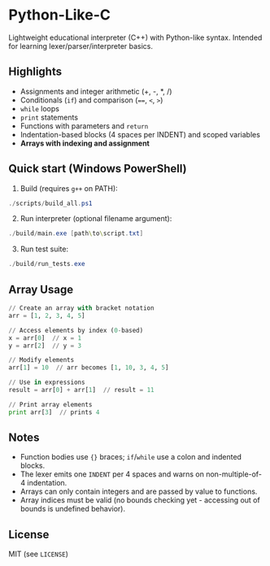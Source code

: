 # Python-Like-C

Lightweight educational interpreter (C++) with Python-like syntax. Intended for learning lexer/parser/interpreter basics.

## Highlights

-   Assignments and integer arithmetic (+, -, \*, /)
-   Conditionals (`if`) and comparison (`==`, `<`, `>`)
-   `while` loops
-   `print` statements
-   Functions with parameters and `return`
-   Indentation-based blocks (4 spaces per INDENT) and scoped variables
-   **Arrays with indexing and assignment**

## Quick start (Windows PowerShell)

1. Build (requires `g++` on PATH):

```powershell
./scripts/build_all.ps1
```

2. Run interpreter (optional filename argument):

```powershell
./build/main.exe [path\to\script.txt]
```

3. Run test suite:

```powershell
./build/run_tests.exe
```

## Array Usage

```python
// Create an array with bracket notation
arr = [1, 2, 3, 4, 5]

// Access elements by index (0-based)
x = arr[0]  // x = 1
y = arr[2]  // y = 3

// Modify elements
arr[1] = 10  // arr becomes [1, 10, 3, 4, 5]

// Use in expressions
result = arr[0] + arr[1]  // result = 11

// Print array elements
print arr[3]  // prints 4
```

## Notes

-   Function bodies use `{}` braces; `if`/`while` use a colon and indented blocks.
-   The lexer emits one `INDENT` per 4 spaces and warns on non-multiple-of-4 indentation.
-   Arrays can only contain integers and are passed by value to functions.
-   Array indices must be valid (no bounds checking yet - accessing out of bounds is undefined behavior).

## License

MIT (see `LICENSE`)
